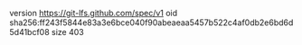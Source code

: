version https://git-lfs.github.com/spec/v1
oid sha256:ff243f5844e83a3e6bce040f90abeaeaa5457b522c4af0db2e6bd6d5d41bcf08
size 403
